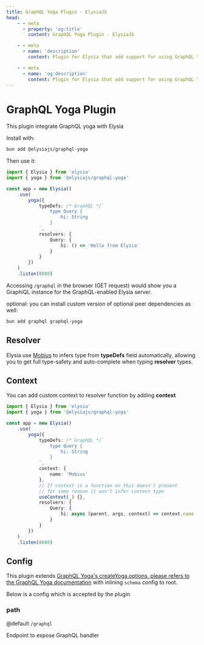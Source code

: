 ```yaml
---
title: GraphQL Yoga Plugin - ElysiaJS
head:
    - - meta
      - property: 'og:title'
        content: GraphQL Yoga Plugin - ElysiaJS

    - - meta
      - name: 'description'
        content: Plugin for Elysia that add support for using GraphQL Yoga on Elysia server. Start by installing the plugin with "bun add graphql graphql-yoga @elysiajs/graphql-yoga".

    - - meta
      - name: 'og:description'
        content: Plugin for Elysia that add support for using GraphQL Yoga on Elysia server. Start by installing the plugin with "bun add graphql graphql-yoga @elysiajs/graphql-yoga".
---
```


# GraphQL Yoga Plugin
This plugin integrate GraphQL yoga with Elysia

Install with:
```bash
bun add @elysiajs/graphql-yoga
```

Then use it:
```typescript
import { Elysia } from 'elysia'
import { yoga } from '@elysiajs/graphql-yoga'

const app = new Elysia()
    .use(
        yoga({
            typeDefs: /* GraphQL */`
                type Query {
                    hi: String
                }
            `,
            resolvers: {
                Query: {
                    hi: () => 'Hello from Elysia'
                }
            }
        })
    )
    .listen(8080)
```

Accessing `/graphql` in the browser (GET request) would show you a GraphiQL instance for the GraphQL-enabled Elysia server.

optional: you can install custom version of optional peer dependencies as well:
```bash
bun add graphql graphql-yoga
```

## Resolver
Elysia use [Mobius](https://github.com/saltyaom/mobius) to infers type from **typeDefs** field automatically, allowing you to get full type-safety and auto-complete when typing **resolver** types.

## Context
You can add custom context to resolver function by adding **context**
```ts
import { Elysia } from 'elysia'
import { yoga } from '@elysiajs/graphql-yoga'

const app = new Elysia()
    .use(
        yoga({
            typeDefs: /* GraphQL */`
                type Query {
                    hi: String
                }
            `,
            context: {
                name: 'Mobius'
            },
            // If context is a function on this doesn't present
            // for some reason it won't infer context type
            useContext(_) {},
            resolvers: {
                Query: {
                    hi: async (parent, args, context) => context.name
                }
            }
        })
    )
    .listen(8080)
```

## Config
This plugin extends [GraphQL Yoga's createYoga options, please refers to the GraphQL Yoga documentation](https://the-guild.dev/graphql/yoga-server/docs) with inlining `schema` config to root.

Below is a config which is accepted by the plugin

### path
@default `/graphql`

Endpoint to expose GraphQL handler
